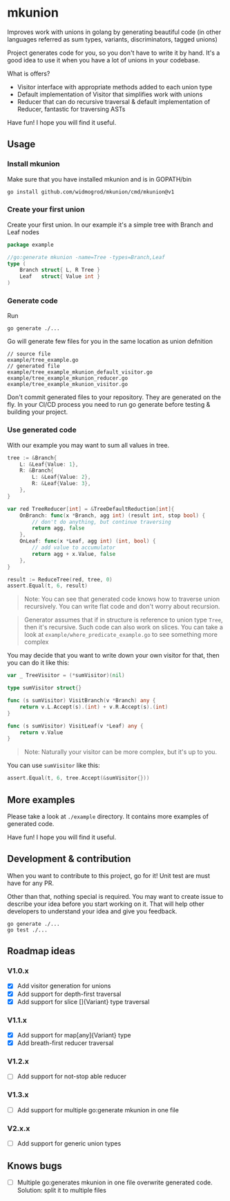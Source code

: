 # mkunion
Improves work with unions in golang by generating beautiful code (in other languages referred as sum types, variants, discriminators, tagged unions)

Project generates code for you, so you don't have to write it by hand. 
It's a good idea to use it when you have a lot of unions in your codebase.

What is offers?
- Visitor interface with appropriate methods added to each union type
- Default implementation of Visitor that simplifies work with unions
- Reducer that can do recursive traversal & default implementation of Reducer, fantastic for traversing ASTs

Have fun! I hope you will find it useful.

## Usage
### Install mkunion
Make sure that you have installed mkunion and is in GOPATH/bin
```bash
go install github.com/widmogrod/mkunion/cmd/mkunion@v1
```

### Create your first union
Create your first union. In our example it's a simple tree with Branch and Leaf nodes
```go
package example

//go:generate mkunion -name=Tree -types=Branch,Leaf
type (
	Branch struct{ L, R Tree }
	Leaf   struct{ Value int }
)
```

### Generate code
Run 
```
go generate ./...
```

Go will generate few files for you in the same location as union defnition
```
// source file
example/tree_example.go
// generated file
example/tree_example_mkunion_default_visitor.go
example/tree_example_mkunion_reducer.go
example/tree_example_mkunion_visitor.go
```
Don't commit generated files to your repository. They are generated on the fly.
In your CI/CD process you need to run go generate before testing & building your project.


### Use generated code
With our example you may want to sum all values in tree.

```go
tree := &Branch{
    L: &Leaf{Value: 1},
    R: &Branch{
        L: &Leaf{Value: 2},
        R: &Leaf{Value: 3},
    },
}

var red TreeReducer[int] = &TreeDefaultReduction[int]{
    OnBranch: func(x *Branch, agg int) (result int, stop bool) {
        // don't do anything, but continue traversing
        return agg, false
    },
    OnLeaf: func(x *Leaf, agg int) (int, bool) {
        // add value to accumulator
        return agg + x.Value, false
    },
}

result := ReduceTree(red, tree, 0)
assert.Equal(t, 6, result)
```

> Note: You can see that generated code knows how to traverse union recursively. 
> You can write flat code and don't worry about recursion.

> Generator assumes that if in structure is reference to union type `Tree`, then it's recursive.
> Such code can also work on slices. You can take a look at `example/where_predicate_example.go` to see something more complex


You may decide that you want to write down your own visitor for that, then you can do it like this:
```go
var _ TreeVisitor = (*sumVisitor)(nil)

type sumVisitor struct{}

func (s sumVisitor) VisitBranch(v *Branch) any {
    return v.L.Accept(s).(int) + v.R.Accept(s).(int)
}

func (s sumVisitor) VisitLeaf(v *Leaf) any {
    return v.Value
}
```

> Note: Naturally your visitor can be more complex, but it's up to you.

You can use `sumVisitor` like this:
```go
assert.Equal(t, 6, tree.Accept(&sumVisitor{}))
```

## More examples 
Please take a look at `./example` directory. It contains more examples of generated code.

Have fun! I hope you will find it useful.

## Development & contribution
When you want to contribute to this project, go for it! 
Unit test are must have for any PR.

Other than that, nothing special is required. 
You may want to create issue to describe your idea before you start working on it.
That will help other developers to understand your idea and give you feedback.

```
go generate ./...
go test ./...
```

## Roadmap ideas
### V1.0.x
- [x] Add visitor generation for unions
- [x] Add support for depth-first traversal
- [x] Add support for slice []{Variant} type traversal

### V1.1.x
- [x] Add support for map[any]{Variant} type
- [x] Add breath-first reducer traversal

### V1.2.x
- [ ] Add support for not-stop able reducer

### V1.3.x
- [ ] Add support for multiple go:generate mkunion in one file

### V2.x.x
- [ ] Add support for generic union types

## Knows bugs
- [ ] Multiple go:generates mkunion in one file overwrite generated code. 
  Solution: split it to multiple files
